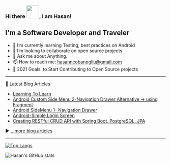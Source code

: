 ### Hi there <img src="https://raw.githubusercontent.com/MartinHeinz/MartinHeinz/master/wave.gif" width="40px">, I am Hasan!


## I'm a Software Developer and Traveler

- 🌱 I’m currently learning Testing, best practices on Android
- 👯 I’m looking to collaborate on open source projects
- 💬 Ask me about Anything.
- 📫 How to reach me: hasanncobanogllu@gmail.com
- 🥅 2021 Goals: to Start Contributing to Open Source projects

---
📗 Latest Blog Articles

<!-- BLOG-POST-LIST:START -->
- [Learning To Learn](https://hasancobanoglu.tech/learning-to-learn)
- [Android Custom Side Menu 2-Navigation Drawer Alternative -> using Fragment](https://hasancobanoglu.tech/android-custom-side-menu-2-navigation-drawer-alternative-greater-using-fragment)
- [Android SideMenu 1- Navigation Drawer](https://hasancobanoglu.tech/android-sidemenu-1-navigation-drawer)
- [Android-Simple Login Screen](https://hasancobanoglu.tech/android-simple-login-screen)
- [Creating RESTful CRUD API with Spring Boot, PostgreSQL, JPA](https://hasancobanoglu.tech/creating-restful-crud-api-with-spring-boot-postgresql-jpa)
<!-- BLOG-POST-LIST:END -->

▶️ [...more blog articles](https://hasancobanoglu.tech)

---

[![Top Langs](https://github-readme-stats.vercel.app/api/top-langs/?username=hasancbngl&layout=compact)](https://github.com/anuraghazra/github-readme-stats)

![Hasan's GitHub stats](https://github-readme-stats.vercel.app/api?username=hasancbngl&show_icons=true&theme=vue)
